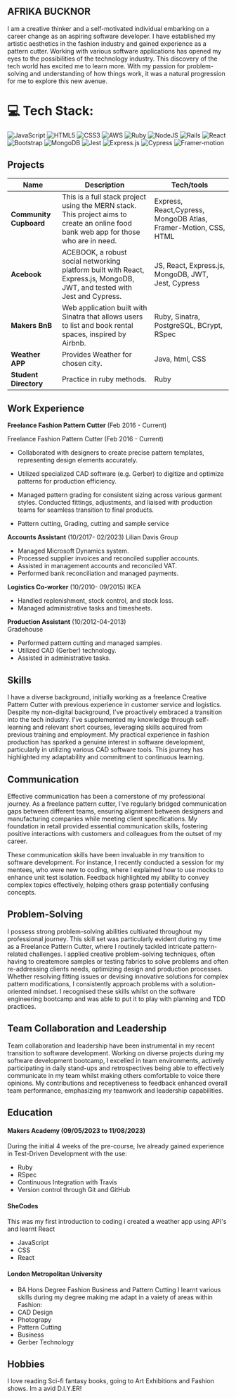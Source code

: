 ## AFRIKA BUCKNOR

I am a creative thinker and a self-motivated individual embarking on a career change as an aspiring software developer. I have established my artistic aesthetics in the fashion industry and gained experience as a pattern cutter. Working with various software applications has opened my eyes to the possibilities of the technology industry. This discovery of the tech world has excited me to learn more. With my passion for problem-solving and understanding of how things work, it was a natural progression for me to explore this new avenue.

# 💻 Tech Stack:
![JavaScript](https://img.shields.io/badge/javascript-%23323330.svg?style=for-the-badge&logo=javascript&logoColor=%23F7DF1E) ![HTML5](https://img.shields.io/badge/html5-%23E34F26.svg?style=for-the-badge&logo=html5&logoColor=white) ![CSS3](https://img.shields.io/badge/css3-%231572B6.svg?style=for-the-badge&logo=css3&logoColor=white) ![AWS](https://img.shields.io/badge/AWS-%23FF9900.svg?style=for-the-badge&logo=amazon-aws&logoColor=white) ![Ruby](https://img.shields.io/badge/ruby-%23CC342D.svg?style=for-the-badge&logo=ruby&logoColor=white) ![NodeJS](https://img.shields.io/badge/node.js-6DA55F?style=for-the-badge&logo=node.js&logoColor=white) ![Rails](https://img.shields.io/badge/rails-%23CC0000.svg?style=for-the-badge&logo=ruby-on-rails&logoColor=white) ![React](https://img.shields.io/badge/react-%2320232a.svg?style=for-the-badge&logo=react&logoColor=%2361DAFB) ![Bootstrap](https://img.shields.io/badge/bootstrap-%23563D7C.svg?style=for-the-badge&logo=bootstrap&logoColor=white) ![MongoDB](https://img.shields.io/badge/mongodb-%2347A248.svg?style=for-the-badge&logo=mongodb&logoColor=white) ![Jest](https://img.shields.io/badge/jest-%23C21325.svg?style=for-the-badge&logo=jest&logoColor=white) ![Express.js](https://img.shields.io/badge/express.js-%23404d59.svg?style=for-the-badge&logo=express&logoColor=white) ![Cypress](https://img.shields.io/badge/cypress-%23172F2E.svg?style=for-the-badge&logo=cypress&logoColor=white) ![Framer-motion](https://img.shields.io/badge/framer-motion)



## Projects

| Name                         | Description                             | Tech/tools        |
| ---------------------------- | -----------------                       | ----------------- |
| **Community Cupboard**       | This is a full stack project using the MERN stack. This project aims to create an online food bank web app for those who are in need. | Express, React,Cypress, MongoDB Atlas, Framer-Motion, CSS, HTML|
| **Acebook**                  | ACEBOOK, a robust social networking platform built with React, Express.js, MongoDB, JWT, and tested with Jest and Cypress. | JS, React, Express.js, MongoDB, JWT, Jest, Cypress |
| **Makers BnB**               | Web application built with Sinatra that allows users to list and book rental spaces, inspired by Airbnb. | Ruby, Sinatra, PostgreSQL, BCrypt, RSpec |
| **Weather APP**              | Provides Weather  for chosen city.      | Java, html, CSS |
| **Student Directory**        | Practice in ruby methods.               | Ruby

## Work Experience

**Freelance Fashion Pattern Cutter** (Feb 2016 - Current)  

Freelance Fashion Pattern Cutter (Feb 2016 - Current)

-   Collaborated with designers to create precise pattern templates, representing design elements accurately.

-   Utilized specialized CAD software (e.g. Gerber) to digitize and optimize patterns for production efficiency.

-   Managed pattern grading for consistent sizing across various garment styles.
Conducted fittings, adjustments, and liaised with production teams for seamless transition to final products.

-   Pattern cutting, Grading, cutting and sample service


**Accounts Assistant** (10/2017- 02/2023)
Lilian Davis Group 

-   Managed Microsoft Dynamics system.
-   Processed supplier invoices and reconciled supplier accounts.
-   Assisted in management accounts and reconciled VAT.
-   Performed bank reconciliation and managed payments.

**Logistics Co-worker** (10/2010- 09/2015)
IKEA

-   Handled replenishment, stock control, and stock loss.
-   Managed administrative tasks and timesheets.


**Production Assistant** (10/2012-04-2013)  
Gradehouse

-   Performed pattern cutting and managed samples.
-   Utilized CAD (Gerber) technology.
-   Assisted in administrative tasks.

## Skills

I have a diverse background, initially working as a freelance Creative Pattern Cutter with previous experience in customer service and logistics. Despite my non-digital background, I've proactively embraced a transition into the tech industry. I've supplemented my knowledge through self-learning and relevant short courses, leveraging skills acquired from previous training and employment. My practical experience in fashion production has sparked a genuine interest in software development, particularly in utilizing various CAD software tools. This journey has highlighted my adaptability and commitment to continuous learning.

## Communication

Effective communication has been a cornerstone of my professional journey. As a freelance pattern cutter, I've regularly bridged communication gaps between different teams, ensuring alignment between designers and manufacturing companies while meeting client specifications. My foundation in retail provided essential communication skills, fostering positive interactions with customers and colleagues from the outset of my career.

These communication skills have been invaluable in my transition to software development. For instance, I recently conducted a session for my mentees, who were new to coding, where I explained how to use mocks to enhance unit test isolation. Feedback highlighted my ability to convey complex topics effectively, helping others grasp potentially confusing concepts.

## Problem-Solving

I possess strong problem-solving abilities cultivated throughout my professional journey. This skill set was particularly evident during my time as a Freelance Pattern Cutter, where I routinely tackled intricate pattern-related challenges. I applied creative problem-solving techniques, often having to createmore samples or testing fabrics to solve problems and often re-addressing clients needs, optimizing design and production processes. Whether resolving fitting issues or devising innovative solutions for complex pattern modifications, I consistently approach problems with a solution-oriented mindset. I recognised these skills whilst on the software engineering bootcamp and was able to put it to play with planning and TDD practices.

## Team Collaboration and Leadership

Team collaboration and leadership have been instrumental in my recent transition to software development. Working on diverse projects during my software development bootcamp, I excelled in team environments, actively participating in daily stand-ups and retrospectives being able to effectively communicate in my team whilst making others comfortable to voice there opinions. My contributions and receptiveness to feedback enhanced overall team performance, emphasizing my teamwork and leadership capabilities.


## Education

#### Makers Academy (09/05/2023 to 11/08/2023)

During the initial 4 weeks of the pre-course, Ive already gained experience in Test-Driven Development with the use:

- Ruby
- RSpec 
- Continuous Integration with Travis
- Version control through Git and GitHub

#### SheCodes 

This was my first introduction to coding i created a weather app using API's and learnt React

- JavaScript    
- CSS
- React

#### London Metropolitan University

- BA Hons Degree Fashion Business and Pattern Cutting 
I learnt various skills during my degree making me adapt in a vaiety of areas within Fashion:
- CAD Design
- Photograpy
- Pattern Cutting
- Business
- Gerber Technology


## Hobbies

I love reading Sci-fi fantasy books, going to Art Exhibitions and Fashion shows. Im a avid D.I.Y.ER!